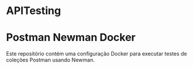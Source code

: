 # APITesting

# Postman Newman Docker

Este repositório contém uma configuração Docker para executar testes de coleções Postman usando Newman.